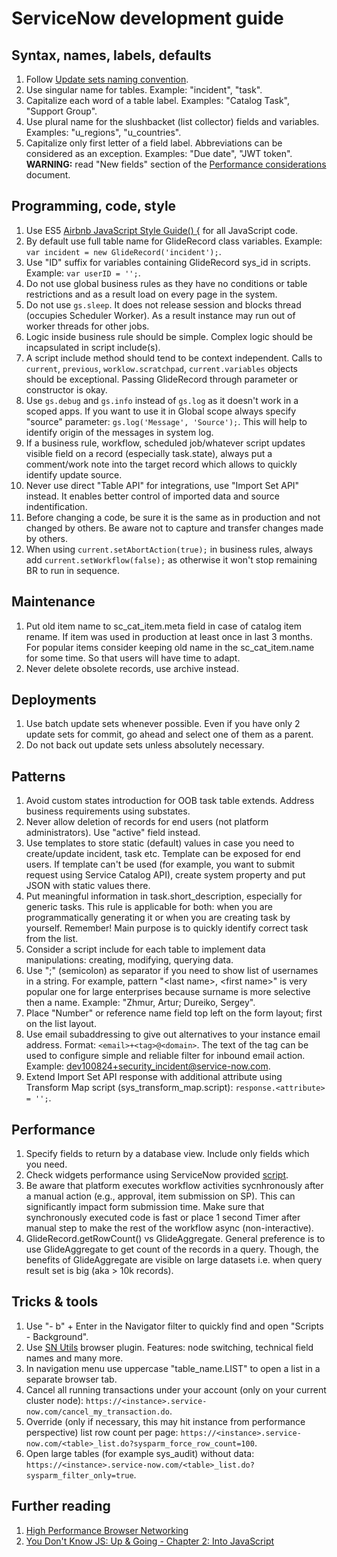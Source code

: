 # ServiceNow development guide
## Syntax, names, labels, defaults
1. Follow [Update sets naming convention](Update%20sets%20naming%20convention.md).
1. Use singular name for tables. Example: "incident", "task".
1. Capitalize each word of a table label. Examples: "Catalog Task", "Support Group".
1. Use plural name for the slushbacket (list collector) fields and variables. Examples: "u_regions", "u_countries".
1. Capitalize only first letter of a field label. Abbreviations can be considered as an exception. Examples: "Due date", "JWT token". __WARNING:__ read "New fields" section of the [Performance considerations](Performance%20considerations.md#new-fields) document.

## Programming, code, style
1. Use ES5 [Airbnb JavaScript Style Guide() {](https://github.com/airbnb/javascript/tree/es5-deprecated/es5) for all JavaScript code.
1. By default use full table name for GlideRecord class variables. Example: `var incident = new GlideRecord('incident');`.
1. Use "ID" suffix for variables containing GlideRecord sys_id in scripts. Example: `var userID = '';`.
1. Do not use global business rules as they have no conditions or table restrictions and as a result load on every page in the system.
1. Do not use `gs.sleep`. It does not release session and blocks thread (occupies Scheduler Worker). As a result instance may run out of worker threads for other jobs.
1. Logic inside business rule should be simple. Complex logic should be incapsulated in script include(s).
1. A script include method should tend to be context independent. Calls to `current`, `previous`, `worklow.scratchpad`, `current.variables` objects should be exceptional. Passing GlideRecord through parameter or constructor is okay.
1. Use `gs.debug` and `gs.info` instead of `gs.log` as it doesn't work in a scoped apps. If you want to use it in Global scope always specify "source" parameter: `gs.log('Message', 'Source');`. This will help to identify origin of the messages in system log.
1. If a business rule, workflow, scheduled job/whatever script updates visible field on a record (especially task.state), always put a comment/work note into the target record which allows to quickly identify update source.
1. Never use direct "Table API" for integrations, use "Import Set API" instead. It enables better control of imported data and source indentification.
1. Before changing a code, be sure it is the same as in production and not changed by others. Be aware not to capture and transfer changes made by others.
1. When using `current.setAbortAction(true);` in business rules, always add `current.setWorkflow(false);` as otherwise it won't stop remaining BR to run in sequence.

## Maintenance
1. Put old item name to sc_cat_item.meta field in case of catalog item rename. If item was used in production at least once in last 3 months. For popular items consider keeping old name in the sc_cat_item.name for some time. So that users will have time to adapt.
1. Never delete obsolete records, use archive instead.

## Deployments
1. Use batch update sets whenever possible. Even if you have only 2 update sets for commit, go ahead and select one of them as a parent.
1. Do not back out update sets unless absolutely necessary.

## Patterns
1. Avoid custom states introduction for OOB task table extends. Address business requirements using substates.
1. Never allow deletion of records for end users (not platform administrators). Use "active" field instead.
1. Use templates to store static (default) values in case you need to create/update incident, task etc. Template can be exposed for end users. If template can't be used (for example, you want to submit request using Service Catalog API), create system property and put JSON with static values there.
1. Put meaningful information in task.short_description, especially for generic tasks. This rule is applicable for both: when you are programmatically generating it or when you are creating task by yourself. Remember! Main purpose is to quickly identify correct task from the list.
1. Consider a script include for each table to implement data manipulations: creating, modifying, querying data.
1. Use ";" (semicolon) as separator if you need to show list of usernames in a string. For example, pattern "&lt;last name>, &lt;first name>" is very popular one for large enterprises because surname is more selective then a name. Example: "Zhmur, Artur; Dureiko, Sergey".
1. Place "Number" or reference name field top left on the form layout; first on the list layout.
1. Use email subaddressing to give out alternatives to your instance email address. Format: `<email>+<tag>@<domain>`. The text of the tag can be used to configure simple and reliable filter for inbound email action. Example: dev100824+security_incident@service-now.com.
1. Extend Import Set API response with additional attribute using Transform Map script (sys_transform_map.script): `response.<attribute> = '';`.

## Performance
1. Specify fields to return by a database view. Include only fields which you need.
1. Check widgets performance using ServiceNow provided [script](https://hi.service-now.com/kb_view.do?sysparm_article=KB0744521).
1. Be aware that platform executes workflow activities sycnhronously after a manual action (e.g., approval, item submission on SP). This can significantly impact form submission time. Make sure that synchronously executed code is fast or place 1 second Timer after manual step to make the rest of the workflow async (non-interactive).
1. GlideRecord.getRowCount() vs GlideAggregate. General preference is to use GlideAggregate to get count of the records in a query.
Though, the benefits of GlideAggregate are visible on large datasets i.e. when query result set is big (aka > 10k records).

## Tricks & tools
1. Use "- b" + Enter in the Navigator filter to quickly find and open "Scripts - Background".
1. Use [SN Utils](https://www.arnoudkooi.com/) browser plugin. Features: node switching, technical field names and many more.
1. In navigation menu use uppercase "table_name.LIST" to open a list in a separate browser tab.
1. Cancel all running transactions under your account (only on your current cluster node): `https://<instance>.service-now.com/cancel_my_transaction.do`.
1. Override (only if necessary, this may hit instance from performance perspective) list row count per page: `https://<instance>.service-now.com/<table>_list.do?sysparm_force_row_count=100`.
1. Open large tables (for example sys_audit) without data: `https://<instance>.service-now.com/<table>_list.do?sysparm_filter_only=true`.

## Further reading
1. [High Performance Browser Networking](https://hpbn.co/)
1. [You Don't Know JS: Up & Going - Chapter 2: Into JavaScript](https://github.com/getify/You-Dont-Know-JS/blob/1st-ed/up%20%26%20going/ch2.md)
